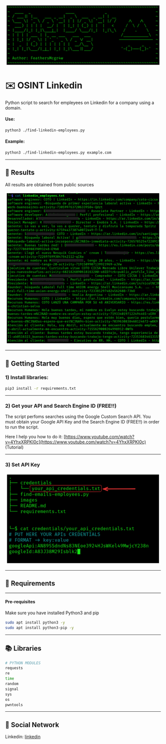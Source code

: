 ![linkedin_frontpage](./images/find_emails_frontpage.png)
# ✉️ OSINT Linkedin 

Python script to search for empleyees on Linkedin for a company using a domain.
#### **Use:** 
```bash
python3 ./find-linkedin-employees.py
```
#### **Example:** 
```bash
python3 ./find-linkedin-employees.py example.com
```
---
## 📄 Results

All results are obtained from public sources

![results_find_linkedin](./images/results_find_linkedin_employees.png)

---
## 🚀 Getting Started

### 1) Install libraries:

```bash
pip3 install -r requirements.txt
```

---

### 2) Get your API and Search Engine ID (FREE!!)

The script perfoms searches using the Google Custom Search API. You must obtain your Google API Key and the Search Engine ID (FREE!!) in order to run the script.

Here I help you how to do it: [https://www.youtube.com/watch?v=4YhxXRPKI0c](https://www.youtube.com/watch?v=4YhxXRPKI0c) (Tutorial)

---

### 3) Set API Key
![linkedin_employees_api](./images/email_employees_api.png)

---
## 🧰 Requirements
---
#### Pre-requisites

Make sure you have installed Python3 and pip

```bash
sudo apt install python3 -y
sudo apt install python3-pip -y
```

---
## 📚 Libraries
```bash
# PYTHON MODULES
requests
re
time
random
signal
sys
os
pwntools
```

---
## 📡 Social Network

Linkedin: [linkedin](https://www.linkedin.com/in/david-padron-9a74aa323/)
